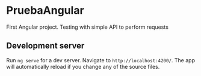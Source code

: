# PruebaAngular

First Angular project. Testing with simple API to perform requests

## Development server

Run `ng serve` for a dev server. Navigate to `http://localhost:4200/`. The app will automatically reload if you change any of the source files.
